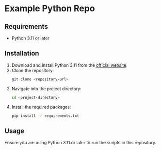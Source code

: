 # Example Python Repo

## Requirements

- Python 3.11 or later

## Installation

1. Download and install Python 3.11 from the [official website](https://www.python.org/downloads/).
2. Clone the repository:
   ```bash
   git clone <repository-url>
   ```
3. Navigate into the project directory:
   ```bash
   cd <project-directory>
   ```
4. Install the required packages:
   ```bash
   pip install -r requirements.txt
   ```

## Usage

Ensure you are using Python 3.11 or later to run the scripts in this repository.
